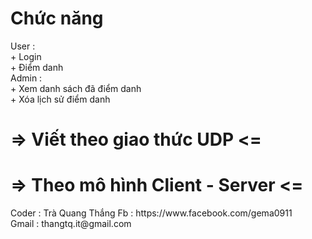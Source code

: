 <h1>Chức năng</h1>
User : <br/>
+ Login<br/>
+ Điểm danh<br/>
Admin :<br/>
+ Xem danh sách đã điểm danh<br/>
+ Xóa lịch sử điểm danh  <br/>
<h1>=> Viết theo giao thức UDP <=</h1>
<h1>=> Theo mô hình Client - Server <=</h1>
Coder : Trà Quang Thắng
Fb : https://www.facebook.com/gema0911 <br/>
Gmail : thangtq.it@gmail.com
